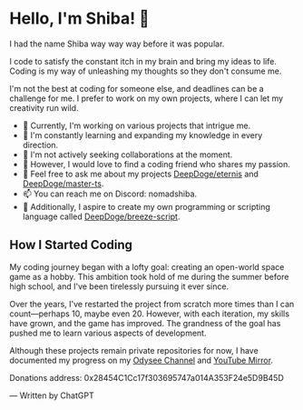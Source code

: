 # Hello, I'm Shiba! 👋

I had the name Shiba way way way before it was popular. 

I code to satisfy the constant itch in my brain and bring my ideas to life. Coding is my way of unleashing my thoughts so they don't consume me.

I'm not the best at coding for someone else, and deadlines can be a challenge for me. I prefer to work on my own projects, where I can let my creativity run wild.

- 🔭 Currently, I'm working on various projects that intrigue me.
- 🌱 I'm constantly learning and expanding my knowledge in every direction.
- 👯 I'm not actively seeking collaborations at the moment.
- 🤔 However, I would love to find a coding friend who shares my passion.
- 💬 Feel free to ask me about my projects [DeepDoge/eternis](https://github.com/DeepDoge/eternis) and [DeepDoge/master-ts](https://github.com/DeepDoge/master-ts).
- 📫 You can reach me on Discord: nomadshiba.
- 🍙 Additionally, I aspire to create my own programming or scripting language called [DeepDoge/breeze-script](https://github.com/DeepDoge/breeze-script).

## How I Started Coding

My coding journey began with a lofty goal: creating an open-world space game as a hobby. This ambition took hold of me during the summer before high school, and I've been tirelessly pursuing it ever since.

Over the years, I've restarted the project from scratch more times than I can count—perhaps 10, maybe even 20. However, with each iteration, my skills have grown, and the game has improved. The grandness of the goal has pushed me to learn various aspects of development.

Although these projects remain private repositories for now, I have documented my progress on my [Odysee Channel](https://odysee.com/@shibadev:7) and [YouTube Mirror](https://www.youtube.com/channel/UCHuCY46PDzE4PzwIOu4E2EQ).

Donations address: 0x28454C1Cc17f303695747a014A353F24e5D9B45D

— Written by ChatGPT 
